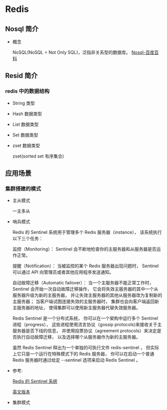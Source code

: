 # Redis

## Nosql 简介

- 概念

  NoSQL(NoSQL = Not Only SQL)，泛指非关系型的数据库。
  [Nosql-百度百科](https://baike.baidu.com/item/NoSQL/8828247)

## Resid 简介

### redis 中的数据结构

- String 类型

- Hash 数据类型

- List 数据类型

- Set 数据类型

- zset 数据类型

  zset(sorted set 有序集合)

## 应用场景

### 集群搭建的模式

- 主从模式

  一主多从

- 哨兵模式

  Redis 的 Sentinel 系统用于管理多个 Redis 服务器（instance）， 该系统执行以下三个任务：

  监控（Monitoring）： Sentinel 会不断地检查你的主服务器和从服务器是否运作正常。

  提醒（Notification）： 当被监控的某个 Redis 服务器出现问题时， Sentinel 可以通过 API 向管理员或者其他应用程序发送通知。

  自动故障迁移（Automatic failover）： 当一个主服务器不能正常工作时， Sentinel 会开始一次自动故障迁移操作， 它会将失效主服务器的其中一个从服务器升级为新的主服务器， 并让失效主服务器的其他从服务器改为复制新的主服务器； 当客户端试图连接失效的主服务器时， 集群也会向客户端返回新主服务器的地址， 使得集群可以使用新主服务器代替失效服务器。

  Redis Sentinel 是一个分布式系统， 你可以在一个架构中运行多个 Sentinel 进程（progress）， 这些进程使用流言协议（gossip protocols)来接收关于主服务器是否下线的信息， 并使用投票协议（agreement protocols）来决定是否执行自动故障迁移， 以及选择哪个从服务器作为新的主服务器。

  虽然 Redis Sentinel 释出为一个单独的可执行文件 redis-sentinel ， 但实际上它只是一个运行在特殊模式下的 Redis 服务器， 你可以在启动一个普通 Redis 服务器时通过给定 --sentinel 选项来启动 Redis Sentinel 。

- 参考:

  [Redis 的 Sentinel 系统](http://doc.redisfans.com/topic/sentinel.html)

  [英文版本](https://redis.io/topics/sentinel)

- 集群模式
